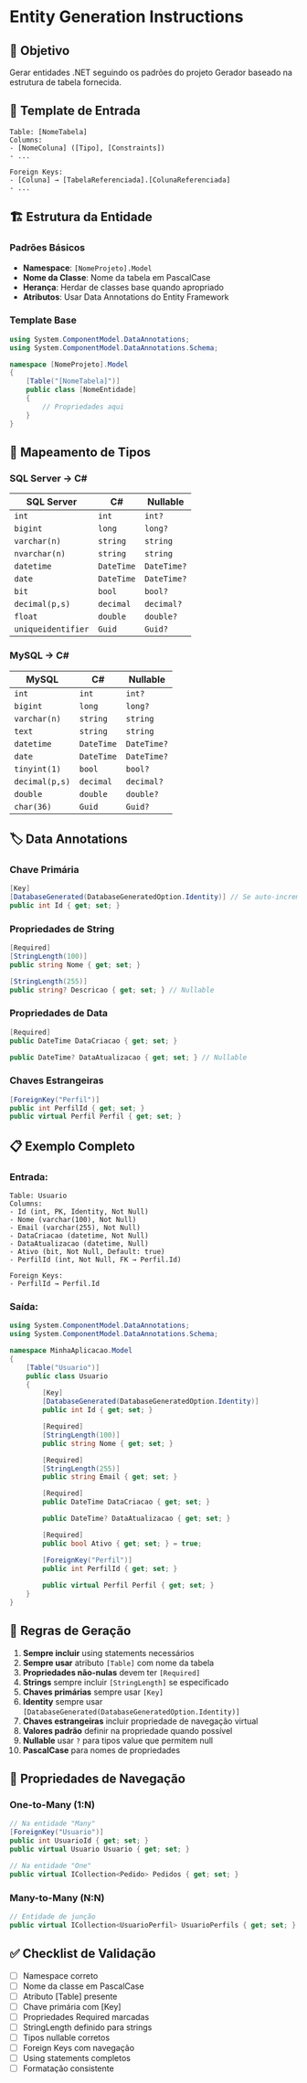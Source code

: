 # Entity Generation Instructions

## 🎯 Objetivo
Gerar entidades .NET seguindo os padrões do projeto Gerador baseado na estrutura de tabela fornecida.

## 📝 Template de Entrada
```
Table: [NomeTabela]
Columns:
- [NomeColuna] ([Tipo], [Constraints])
- ...

Foreign Keys:
- [Coluna] → [TabelaReferenciada].[ColunaReferenciada]
- ...
```

## 🏗️ Estrutura da Entidade

### Padrões Básicos
- **Namespace**: `[NomeProjeto].Model`
- **Nome da Classe**: Nome da tabela em PascalCase
- **Herança**: Herdar de classes base quando apropriado
- **Atributos**: Usar Data Annotations do Entity Framework

### Template Base
```csharp
using System.ComponentModel.DataAnnotations;
using System.ComponentModel.DataAnnotations.Schema;

namespace [NomeProjeto].Model
{
    [Table("[NomeTabela]")]
    public class [NomeEntidade]
    {
        // Propriedades aqui
    }
}
```

## 🔧 Mapeamento de Tipos

### SQL Server → C#
| SQL Server | C# | Nullable |
|------------|----|---------| 
| `int` | `int` | `int?` |
| `bigint` | `long` | `long?` |
| `varchar(n)` | `string` | `string` |
| `nvarchar(n)` | `string` | `string` |
| `datetime` | `DateTime` | `DateTime?` |
| `date` | `DateTime` | `DateTime?` |
| `bit` | `bool` | `bool?` |
| `decimal(p,s)` | `decimal` | `decimal?` |
| `float` | `double` | `double?` |
| `uniqueidentifier` | `Guid` | `Guid?` |

### MySQL → C#
| MySQL | C# | Nullable |
|-------|----|---------| 
| `int` | `int` | `int?` |
| `bigint` | `long` | `long?` |
| `varchar(n)` | `string` | `string` |
| `text` | `string` | `string` |
| `datetime` | `DateTime` | `DateTime?` |
| `date` | `DateTime` | `DateTime?` |
| `tinyint(1)` | `bool` | `bool?` |
| `decimal(p,s)` | `decimal` | `decimal?` |
| `double` | `double` | `double?` |
| `char(36)` | `Guid` | `Guid?` |

## 🏷️ Data Annotations

### Chave Primária
```csharp
[Key]
[DatabaseGenerated(DatabaseGeneratedOption.Identity)] // Se auto-increment
public int Id { get; set; }
```

### Propriedades de String
```csharp
[Required]
[StringLength(100)]
public string Nome { get; set; }

[StringLength(255)]
public string? Descricao { get; set; } // Nullable
```

### Propriedades de Data
```csharp
[Required]
public DateTime DataCriacao { get; set; }

public DateTime? DataAtualizacao { get; set; } // Nullable
```

### Chaves Estrangeiras
```csharp
[ForeignKey("Perfil")]
public int PerfilId { get; set; }
public virtual Perfil Perfil { get; set; }
```

## 📋 Exemplo Completo

### Entrada:
```
Table: Usuario
Columns:
- Id (int, PK, Identity, Not Null)
- Nome (varchar(100), Not Null)
- Email (varchar(255), Not Null)
- DataCriacao (datetime, Not Null)
- DataAtualizacao (datetime, Null)
- Ativo (bit, Not Null, Default: true)
- PerfilId (int, Not Null, FK → Perfil.Id)

Foreign Keys:
- PerfilId → Perfil.Id
```

### Saída:
```csharp
using System.ComponentModel.DataAnnotations;
using System.ComponentModel.DataAnnotations.Schema;

namespace MinhaAplicacao.Model
{
    [Table("Usuario")]
    public class Usuario
    {
        [Key]
        [DatabaseGenerated(DatabaseGeneratedOption.Identity)]
        public int Id { get; set; }

        [Required]
        [StringLength(100)]
        public string Nome { get; set; }

        [Required]
        [StringLength(255)]
        public string Email { get; set; }

        [Required]
        public DateTime DataCriacao { get; set; }

        public DateTime? DataAtualizacao { get; set; }

        [Required]
        public bool Ativo { get; set; } = true;

        [ForeignKey("Perfil")]
        public int PerfilId { get; set; }
        
        public virtual Perfil Perfil { get; set; }
    }
}
```

## 🎯 Regras de Geração

1. **Sempre incluir** using statements necessários
2. **Sempre usar** atributo `[Table]` com nome da tabela
3. **Propriedades não-nulas** devem ter `[Required]`
4. **Strings** sempre incluir `[StringLength]` se especificado
5. **Chaves primárias** sempre usar `[Key]`
6. **Identity** sempre usar `[DatabaseGenerated(DatabaseGeneratedOption.Identity)]`
7. **Chaves estrangeiras** incluir propriedade de navegação virtual
8. **Valores padrão** definir na propriedade quando possível
9. **Nullable** usar `?` para tipos value que permitem null
10. **PascalCase** para nomes de propriedades

## 🔄 Propriedades de Navegação

### One-to-Many (1:N)
```csharp
// Na entidade "Many"
[ForeignKey("Usuario")]
public int UsuarioId { get; set; }
public virtual Usuario Usuario { get; set; }

// Na entidade "One"
public virtual ICollection<Pedido> Pedidos { get; set; }
```

### Many-to-Many (N:N)
```csharp
// Entidade de junção
public virtual ICollection<UsuarioPerfil> UsuarioPerfils { get; set; }
```

## ✅ Checklist de Validação

- [ ] Namespace correto
- [ ] Nome da classe em PascalCase
- [ ] Atributo [Table] presente
- [ ] Chave primária com [Key]
- [ ] Propriedades Required marcadas
- [ ] StringLength definido para strings
- [ ] Tipos nullable corretos
- [ ] Foreign Keys com navegação
- [ ] Using statements completos
- [ ] Formatação consistente